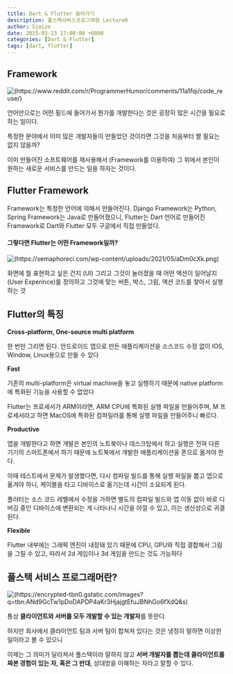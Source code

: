 ```yaml
---
title: Dart & Flutter 들어가기
description: 풀스택서비스프로그래핑 Lecture0
author: Sjaize
date: 2025-03-23 17:00:00 +0800
categories: [Dart & Flutter]
tags: [dart, flutter]
---
```


## **Framework**
![(https://www.reddit.com/r/ProgrammerHumor/comments/11a1fqi/code_reuse/)](https://i.redd.it/dw23lba2qyja1.jpg)

언어만으로는 어떤 필드에 들어가서 뭔가를 개발한다는 것은 굉장히 많은 시간을 필요로 하는 일이다. 

특정한 분야에서 이미 많은 개발자들이 만들었던 것이라면 그것을 처음부터 짤 필요는 없지 않을까?

이미 만들어진 소프트웨어를 재사용해서 (Framework를 이용하여) 그 위에서 본인이 원하는 새로운 서비스를 만드는 일을 하자는 것이다.



## Flutter Framework
Framework는 특정한 언어에 의해서 만들어진다.
Django Framework는 Python, Spring Framework는 Java로 만들어졌으니, Flutter는 Dart 언어로 만들어진 Framework로 Dart와 Flutter 모두 구글에서 직접 만들었다.



#### 그렇다면 Flutter는 어떤 Framework일까?
![(https://semaphoreci.com/wp-content/uploads/2021/05/aDm0cXk.png)](https://semaphoreci.com/wp-content/uploads/2021/05/aDm0cXk.png)

화면에 뭘 표현하고 싶은 건지 (UI) 그리고 그것이 눌러졌을 때 어떤 액션이 일어날지 (User Experince)를 정의하고 그것에 맞는 버튼, 박스, 그림, 액션 코드를 찾아서 실행하는 것





## Flutter의 특징
**Cross-platform, One-source multi platform**

한 번만 그리면 된다. 안드로이드 앱으로 만든 애플리케이션을 소스코드 수정 없이 IOS, Window, Linux용으로 만들 수 있다



**Fast**

기존의 multi-platform은 virtual machine을 놓고 실행하기 때문에 native platform에 특화된 기능을 사용할 수 없었다

Flutter는 프로세서가 ARM이라면, ARM CPU에 특화된 실행 파일을 만들어주며, M 프로세서라고 하면 MacOS에 특화된 컴파일러를 통해 실행 파일을 만들어주니 빠르다.

**Productive**

앱을 개발한다고 하면 개발은 본인의 노트북이나 데스크탑에서 하고 실행은 전혀 다른 기기의 스마트폰에서 하기 때문에 노트북에서 개발한 애플리케이션을 폰으로 옮겨야 한다.

이때 테스트에서 문제가 발생했다면, 다시 컴파일 빌드를 통해 실행 파일을 뽑고 앱으로 옮겨야 하니, 케이블을 타고 디바이스로 옮기는데 시간이 소요되게 된다.

플러터는 소스 코드 레벨에서 수정을 가하면 별도의 컴파일 빌드와 앱 이동 없이 바로 디버깅 중인 디바이스에 변환되는 게 나타나니 시간을 아낄 수 있고, 이는 생산성으로 귀결된다.

**Flexible**

Flutter 내부에는 그래픽 엔진이 내장돼 있기 때문에 CPU, GPU와 직접 결합해서 그림을 그릴 수 있고, 따라서 2d 게임이나 3d 게임을 만드는 것도 가능하다



## 풀스택 서비스 프로그래머란?
![(https://encrypted-tbn0.gstatic.com/images?q=tbn:ANd9GcTw1pDoDAPDP4aKr3HjajgtEfuJBNhGo6fXdQ&s)](https://encrypted-tbn0.gstatic.com/images?q=tbn:ANd9GcTw1pDoDAPDP4aKr3HjajgtEfuJBNhGo6fXdQ&s)

통상 **클라이언트와 서버를 모두 개발할 수 있는 개발자**를 뜻한다.

하지만 회사에서 클라이언트 팀과 서버 팀이 합쳐져 있다는 것은 냉정히 말하면 이상한 일이라고 볼 수 있으니

이제는 그 의미가 달라져서 풀스택이라 말하지 않고 **서버 개발자를 뽑는데 클라이언트를 짜본 경험이 있는 자, 혹은 그 반대**, 상대방을 이해하는 자라고 말할 수 있다.

